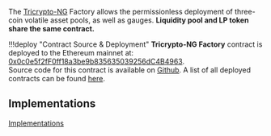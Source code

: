The [Tricrypto-NG](../../cryptoswap-exchange/tricrypto-ng/overview.md) Factory allows the permissionless deployment of three-coin volatile asset pools, as well as gauges. **Liquidity pool and LP token share the same contract.**

!!!deploy "Contract Source & Deployment"
    **Tricrypto-NG Factory** contract is deployed to the Ethereum mainnet at: [0x0c0e5f2fF0ff18a3be9b835635039256dC4B4963](https://etherscan.io/address/0x0c0e5f2fF0ff18a3be9b835635039256dC4B4963).  
    Source code for this contract is available on [Github](https://github.com/curvefi/tricrypto-ng/blob/main/contracts/main/CurveTricryptoFactory.vy). A list of all deployed contracts can be found [here](../references/deployed-contracts.md#pool-factory).


## **Implementations**

[Implementations](./implementations.md)
 
